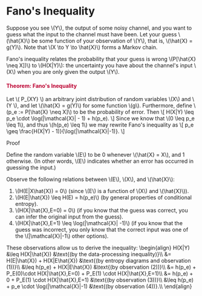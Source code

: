 # Fano's Inequality

<p>Suppose you see \(Y\), the output of some noisy channel, and you want to guess what the input to the channel must have been. Let your guess \(\hat{X}\) be some function of your observation of \(Y\), that is, \(\hat{X} = g(Y)\). Note that \(X \to Y \to \hat{X}\) forms a Markov chain.</p>
<p>Fano's inequality relates the probability that your guess is wrong \(P[\hat{X} \neq X])\) to \(H(X|Y)\): the uncertainty you have about the channel's input \(X\) when you are only given the output \(Y\).</p>
<div class="content-box pad-box-mini border border-trbl border-round">
<h4 style="color: #bc0031;"><strong>Theorem: Fano's Inequality</strong></h4>
Let \( P_{XY} \) an arbitrary joint distribution of random variables \(X\) and \(Y \), and let \(\hat{X} = g(Y)\) for some function \(g\). Furthermore, define \(p_e := P[\hat{X} \neq X]\) to be the probability of error. Then \[ H(X|Y) \leq p_e \cdot \log(|\mathcal{X}| - 1) + h(p_e). \] Since we know that \(0 \leq p_e \leq 1\), and thus \(h(p_e) \leq 1\) we may rewrite Fano's inequality as \[ p_e \geq \frac{H(X|Y) - 1)}{\log(|\mathcal{X}|-1)}. \]
<p><span class="element_toggler" role="button" aria-controls="group7" aria-label="Toggler" aria-expanded="false"><span class="Button">Proof</span></span></p>
<div id="group7" style="">
<div class="content-box">
<p>Define the random variable \(E\) to be 0 whenever \(\hat{X} = X\), and 1 otherwise. (In other words, \(E\) indicates whether an error has occurred in guessing the input.)</p>
<p>Observe the following relations between \(E\), \(X\), and \(\hat{X}\):</p>
<ol>
<li>\(H(E|X\hat{X}) = 0\) (since \(E\) is a function of \(X\) and \(\hat{X}\)).</li>
<li>\(H(E|\hat{X}) \leq H(E) = h(p_e)\) (by general properties of conditional entropy).</li>
<li>\(H(X|\hat{X},E=0) = 0\) (if you know that the guess was correct, you can infer the original input from the guess).</li>
<li>\(H(X|\hat{X},E=1) \leq \log(|\mathcal{X}| -1)\) (if you know that the guess was incorrect, you only know that the correct input was one of the \(|\mathcal{X}|-1\) other options).</li>
</ol>
<p>These observations allow us to derive the inequality: \begin{align} H(X|Y) &amp;\leq H(X|\hat{X}) &amp;\text{(by the data-processing inequality)}\\ &amp;= H(E|\hat{X}) + H(X|E\hat{X}) &amp;\text{(by entropy diagrams and observation (1))}\\ &amp;\leq h(p_e) + H(X|E\hat{X}) &amp;\text{(by observation (2))}\\ &amp;= h(p_e) + P_E(0)\cdot H(X|\hat{X},E=0) + P_E(1) \cdot H(X|\hat{X},E=1)\\ &amp;= h(p_e) + 0 + P_E(1) \cdot H(X|\hat{X},E=1) &amp;\text{(by observation (3))}\\ &amp;\leq h(p_e) + p_e \cdot \log(|\mathcal{X}|-1) &amp;\text{(by observation (4))}.\\ \end{align}</p>
</div>
</div>
</div>